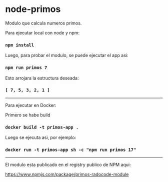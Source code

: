 # node-primos

Modulo que calcula numeros primos.

Para ejecutar local con node y npm:

### `npm install`

Luego, para probar el modulo, se puede ejecutar el app asi:

### `npm run primos 7`

Esto arrojara la estructura deseada:

### `[ 7, 5, 3, 2, 1 ]`

-----------------

Para ejecutar en Docker:

Primero se habe build

### `docker build -t primos-app .`

Luego se ejecuta asi, por ejemplo:
### `docker run -t primos-app sh -c "npm run primos 17"`

-----------------

El modulo esta publicado en el registry publico de NPM aqui:

https://www.npmjs.com/package/primos-radocode-module

